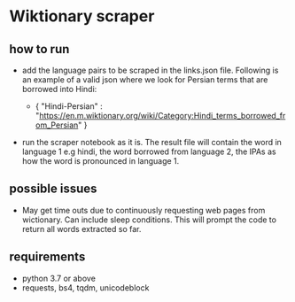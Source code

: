 # Wiktionary scraper

## how to run

* add the language pairs to be scraped in the links.json file. Following is an example of a valid json where we look for Persian terms that are borrowed into Hindi: 
    * {
    "Hindi-Persian" : "https://en.m.wiktionary.org/wiki/Category:Hindi_terms_borrowed_from_Persian"
    }

* run the scraper notebook as it is. The result file will contain the word in language 1 e.g hindi, the word borrowed from language 2, the IPAs as how the word is pronounced in language 1. 

## possible issues

* May get time outs due to continuously requesting web pages from wictionary. Can include sleep conditions. This will prompt the code to return all words extracted so far. 

## requirements

* python 3.7 or above
* requests, bs4, tqdm, unicodeblock